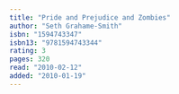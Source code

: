 ```yaml
---
title: "Pride and Prejudice and Zombies"
author: "Seth Grahame-Smith"
isbn: "1594743347"
isbn13: "9781594743344"
rating: 3
pages: 320
read: "2010-02-12"
added: "2010-01-19"
---
```


